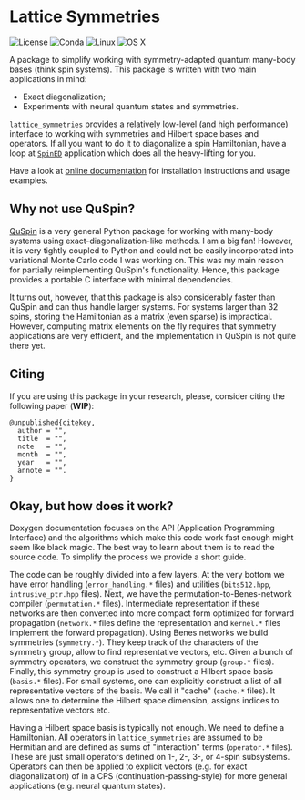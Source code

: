 # Lattice Symmetries
![License](https://img.shields.io/github/license/twesterhout/lattice-symmetries)
![Conda](https://img.shields.io/conda/v/twesterhout/lattice-symmetries)
![Linux](https://github.com/twesterhout/lattice-symmetries/workflows/Ubuntu/badge.svg)
![OS X](https://github.com/twesterhout/lattice-symmetries/workflows/OS%20X/badge.svg)

A package to simplify working with symmetry-adapted quantum many-body bases
(think spin systems). This package is written with two main applications in
mind:

  * Exact diagonalization;
  * Experiments with neural quantum states and symmetries.

`lattice_symmetries` provides a relatively low-level (and high performance)
interface to working with symmetries and Hilbert space bases and operators. If
all you want to do it to diagonalize a spin Hamiltonian, have a loop at
[`SpinED`](...) application which does all the heavy-lifting for you.

Have a look at [online documentation](...) for installation instructions and
usage examples.


## Why not use QuSpin?

[QuSpin](...) is a very general Python package for working with many-body
systems using exact-diagonalization-like methods. I am a big fan! However, it is
very tightly coupled to Python and could not be easily incorporated into
variational Monte Carlo code I was working on. This was my main reason for
partially reimplementing QuSpin's functionality. Hence, this package provides a
portable C interface with minimal dependencies.

It turns out, however, that this package is also considerably faster than QuSpin
and can thus handle larger systems. For systems larger than 32 spins, storing
the Hamiltonian as a matrix (even sparse) is impractical. However, computing
matrix elements on the fly requires that symmetry applications are very
efficient, and the implementation in QuSpin is not quite there yet.


## Citing

If you are using this package in your research, please, consider citing the
following paper (**WIP**):
```
@unpublished{citekey,
  author = "",
  title  = "",
  note   = "",
  month  = "",
  year   = "",
  annote = "".
}
```


## Okay, but how does it work?

Doxygen documentation focuses on the API (Application Programming Interface) and
the algorithms which make this code work fast enough might seem like black magic.
The best way to learn about them is to read the source code. To simplify the
process we provide a short guide.

The code can be roughly divided into a few layers. At the very bottom we have
error handling (`error_handling.*` files) and utilities (`bits512.hpp`,
`intrusive_ptr.hpp` files). Next, we have the permutation-to-Benes-network
compiler (`permutation.*` files). Intermediate representation if these networks
are then converted into more compact form optimized for forward propagation
(`network.*` files define the representation and `kernel.*` files implement the
 forward propagation). Using Benes networks we build symmetries (`symmetry.*`).
They keep track of the characters of the symmetry group, allow to find
representative vectors, etc. Given a bunch of symmetry operators, we construct
the symmetry group (`group.*` files). Finally, this symmetry group is used to
construct a Hilbert space basis (`basis.*` files). For small systems, one can
explicitly construct a list of all representative vectors of the basis. We call
it "cache" (`cache.*` files). It allows one to determine the Hilbert space
dimension, assigns indices to representative vectors etc.

Having a Hilbert space basis is typically not enough. We need to define a
Hamiltonian. All operators in `lattice_symmetries` are assumed to be Hermitian
and are defined as sums of "interaction" terms (`operator.*` files). These are
just small operators defined on 1-, 2-, 3-, or 4-spin subsystems. Operators can
then be applied to explicit vectors (e.g. for exact diagonalization) of in a CPS
(continuation-passing-style) for more general applications (e.g. neural quantum
states).
